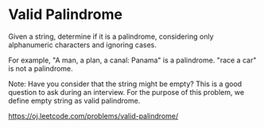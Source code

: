# Valid Palindrome

Given a string, determine if it is a palindrome, considering only alphanumeric characters and ignoring cases.

For example,
 "A man, a plan, a canal: Panama" is a palindrome.
 "race a car" is not a palindrome.

Note:
 Have you consider that the string might be empty? This is a good question to ask during an interview.
 For the purpose of this problem, we define empty string as valid palindrome. 

<https://oj.leetcode.com/problems/valid-palindrome/>
